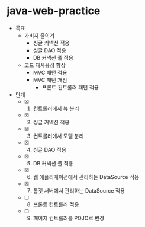 # java-web-practice
- 목표
    - 가비지 줄이기
        - 싱글 커넥션 적용
        - 싱글 DAO 적용
        - DB 커넥션 풀 적용
    - 코드 재사용성 향상
        - MVC 패턴 적용
        - MVC 패턴 개선
            - 프론트 컨트롤러 패턴 적용
- 단계
    - [x] 01. 컨트롤러에서 뷰 분리
    - [x] 02. 싱글 커넥션 적용
    - [x] 03. 컨트롤러에서 모델 분리
    - [x] 04. 싱글 DAO 적용
    - [x] 05. DB 커넥션 풀 적용
    - [x] 06. 웹 애플리케이션에서 관리하는 DataSource 적용
    - [x] 07. 톰캣 서버에서 관리하는 DataSource 적용
    - [ ] 08. 프론트 컨트롤러 적용
    - [ ] 09. 페이지 컨트롤러를 POJO로 변경